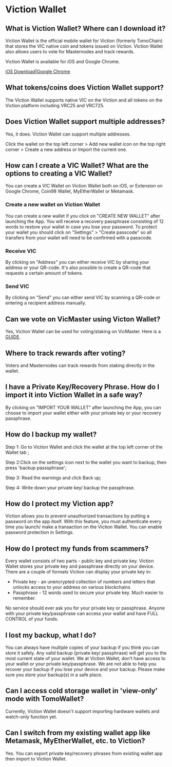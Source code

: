 # Viction Wallet

## What is Viction Wallet? Where can I download it?

Viction Wallet is the official mobile wallet for Viction (formerly TomoChain) that stores the VIC native coin and tokens issued on Viction. Viction Wallet also allows users to vote for Masternodes and track rewards.

Viction Wallet is available for iOS and Google Chrome.

[iOS Download](https://apps.apple.com/vn/app/viction-wallet-by-coin98/id1436476145?l=vi)|[Google Chrome](https://chromewebstore.google.com/detail/viction-wallet/nopnfnlbinpfoihclomelncopjiioain)

## What tokens/coins does Viction Wallet support?

The Viction Wallet supports native VIC on the Viction and all tokens on the Viction platform including VRC25 and VRC725.

## Does Viction Wallet support multiple addresses?

Yes, it does. Viction Wallet can support multiple addresses.

Click the wallet on the top left corner > Add new wallet icon on the top right corner > Create a new address or Import the current one.

## How can I create a VIC Wallet? What are the options to creating a VIC Wallet?

You can create a VIC Wallet on Viction Wallet both on iOS, or Extension on Google Chrome, Coin98 Wallet, MyEtherWallet or Metamask.&#x20;

### Create a new wallet on Viction Wallet

You can create a new wallet if you click on "CREATE NEW WALLET" after launching the App. You will receive a recovery passphrase consisting of 12 words to restore your wallet in case you lose your password. To protect your wallet you should click on "Settings" > "Create passcode" so all transfers from your wallet will need to be confirmed with a passcode.

### Receive VIC

By clicking on "Address" you can either receive VIC by sharing your address or your QR-code. It's also possible to create a QR-code that requests a certain amount of tokens.

### Send VIC

By clicking on "Send" you can either send VIC by scanning a QR-code or entering a recipient address manually.

## Can we vote on VicMaster using Victon Wallet?

Yes, Viction Wallet can be used for voting/staking on VicMaster. Here is a [GUIDE](https://docs.viction.xyz/general/staking/how-to-stake-on-viction-wallet).

## Where to track rewards after voting?

Voters and Masternodes can track rewards from staking directly in the wallet.

## I have a Private Key/Recovery Phrase. How do I import it into Viction Wallet in a safe way?

By clicking on "IMPORT YOUR WALLET" after launching the App, you can choose to import your wallet either with your private key or your recovery passphrase.

## How do I backup my wallet?

Step 1: Go to Viction Wallet and click the wallet at the top left corner of the Wallet tab ;

Step 2:Click on the settings icon next to the wallet you want to backup, then press 'backup passsphrase';

Step 3: Read the warnings and click Back up;

Step 4: Write down your private key/ backup the passphrase.

## How do I protect my Viction app?

Viction allows you to prevent unauthorized transactions by putting a password on the app itself. With this feature, you must authenticate every time you launch/ make a transaction on the Viction Wallet. You can enable password protection in Settings.

## **How do I protect my funds from scammers?** <a href="#how-do-i-protect-my-funds-from-scammers" id="how-do-i-protect-my-funds-from-scammers"></a>

Every wallet consists of two parts - public key and private key. Viction Wallet stores your private key and passphrase directly on your device. There are a couple of formats Viction can display your private key in:

* Private key - an unencrypted collection of numbers and letters that unlocks access to your address on various blockchains
* Passphrase - 12 words used to secure your private key. Much easier to remember.

No service should ever ask you for your private key or passphrase. Anyone with your private key/passphrase can access your wallet and have FULL CONTROL of your funds.

## **I lost my backup, what I do?** <a href="#i-lost-my-backup-what-i-do" id="i-lost-my-backup-what-i-do"></a>

You can always have multiple copies of your backup if you think you can store it safely. Any valid backup (private key/ passphrase) will get you to the most current state of your wallet. We at Viction Wallet, don’t have access to your wallet or your private key/passphrase. We are not able to help you recover your backup if you lose your device and your backup. Please make sure you store your backup(s) in a safe place.

## **Can I access cold storage wallet in 'view-only' mode with TomoWallet?** <a href="#can-i-access-cold-storage-wallet-in-view-only-mode-with-tomowallet" id="can-i-access-cold-storage-wallet-in-view-only-mode-with-tomowallet"></a>

Currently, Viction Wallet doesn't support importing hardware wallets and watch-only function yet. &#x20;

## **Can I switch from my existing wallet app like Metamask, MyEtherWallet, etc. to Viction?** <a href="#can-i-switch-from-my-existing-wallet-app-like-metamask-myetherwallet-etc.-to-tomowallet" id="can-i-switch-from-my-existing-wallet-app-like-metamask-myetherwallet-etc.-to-tomowallet"></a>

Yes. You can export private key/recovery phrases from existing wallet app then import to Viction Wallet.
